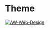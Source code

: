 # Theme

[![AW-Web-Design](https://circleci.com/gh/AW-Web-Design/Theme/tree/master.svg?style=shield&circle-token=22e572410091d1a78fa01e2d2f2c7fc563602644)](https://app.circleci.com/pipelines/github/AW-Web-Design/Theme)
